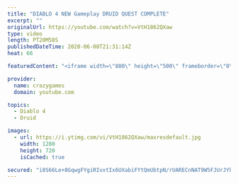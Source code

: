 ```yaml
---
title: "DIABLO 4 NEW Gameplay DRUID QUEST COMPLETE"
excerpt: ""
originalUrl: https://youtube.com/watch?v=VtH1862QXaw
type: video
length: PT20M58S
publishedDateTime: 2020-06-08T21:31:14Z
heat: 66

featuredContent: "<iframe width=\"800\" height=\"500\" frameborder=\"0\" src=\"https://www.youtube.com/embed/VtH1862QXaw\" allow=\"accelerometer; autoplay; encrypted-media; gyroscope; picture-in-picture\" allowfullscreen></iframe>"

provider:
  name: crazygames
  domain: youtube.com

topics:
  - Diablo 4
  - Druid

images:
  - url: https://i.ytimg.com/vi/VtH1862QXaw/maxresdefault.jpg
    width: 1280
    height: 720
    isCached: true

secured: "i8S66Le+8GqwgFYgiRIvxtIx6UXabiFYtQmUbtpN/rUARECnNAT9W5FJUrJYkdAPOGcsENc1+oGFRg8jTY/wIrxBYVwM38wQqwBCIq7WCGYWg89STwyXAYmrBaQqqNsqOyDNum00Qrr9yZm5GZDsb9DXMRUL9wlM50lPH7hhEavSxSEs2pox0bb9wq6BOax9v1jFFc0fgUVpiKC34Uj+HkJaPiaLykkT1oAkYA1fucgWtsTWBxAVBTiiovUphvxJ37hvKEFP5WN5fJt4je7gG16KMfLjk3SZZcDsFsXtdpXsOdOmFm2Kjj68NVAKWSblc0SsaWgY50wvz9j8UrzZqAQ4FkqP/7950kyfQ2F0tl4RWQEu+ZYhhChmLM51V5b4wCDPiKZAF8OaPRMJYY3WJEJp/8aWrGs3hvWSA1eN0nE=;CfmF9ArO7ukbvnscNEW09Q=="
---
```


